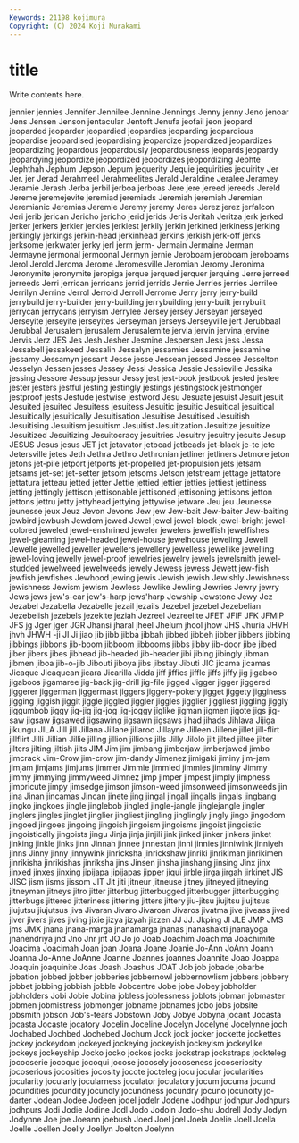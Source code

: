 ```yaml
---
Keywords: 21198 kojimura
Copyright: (C) 2024 Koji Murakami
---
```


# title

Write contents here.




jennier jennies Jennifer Jennilee Jennine Jennings Jenny jenny Jeno jenoar
Jens Jensen Jenson jentacular Jentoft Jenufa jeofail jeon jeopard jeoparded
jeoparder jeopardied jeopardies jeoparding jeopardious jeopardise jeopardised jeopardising jeopardize jeopardized
jeopardizes jeopardizing jeopardous jeopardously jeopardousness jeopards jeopardy jeopardying jeopordize jeopordized
jeopordizes jeopordizing Jephte Jephthah Jephum Jepson Jepum jequerity Jequie jequirities
jequirity Jer Jer. jer Jerad Jerahmeel Jerahmeelites Jerald Jeraldine Jeralee
Jeramey Jeramie Jerash Jerba jerbil jerboa jerboas Jere jere jereed
jereeds Jereld Jereme jeremejevite jeremiad jeremiads Jeremiah jeremiah Jeremian Jeremianic
Jeremias Jeremie Jeremy jeremy Jeres Jerez jerez jerfalcon Jeri jerib
jerican Jericho jericho jerid jerids Jeris Jeritah Jeritza jerk jerked
jerker jerkers jerkier jerkies jerkiest jerkily jerkin jerkined jerkiness jerking
jerkingly jerkings jerkin-head jerkinhead jerkins jerkish jerk-off jerks jerksome jerkwater
jerky jerl jerm jerm- Jermain Jermaine Jerman Jermayne jermonal jermoonal
Jermyn jernie Jeroboam jeroboam jeroboams Jerol Jerold Jeroma Jerome Jeromesville
Jeromian Jeromy Jeronima Jeronymite jeronymite jeropiga jerque jerqued jerquer jerquing
Jerre jerreed jerreeds Jerri jerrican jerricans jerrid jerrids Jerrie Jerries
jerries Jerrilee Jerrilyn Jerrine Jerrol Jerrold Jerroll Jerrome Jerry jerry
jerry-build jerrybuild jerry-builder jerry-building jerrybuilding jerry-built jerrybuilt jerrycan jerrycans jerryism
Jerrylee Jersey jersey Jerseyan jerseyed Jerseyite jerseyite jerseyites Jerseyman jerseys
Jerseyville jert Jerubbaal Jerubbal Jerusalem jerusalem Jerusalemite jervia jervin jervina
jervine Jervis Jerz JES Jes Jesh Jesher Jesmine Jespersen Jess
jess Jessa Jessabell jessakeed Jessalin Jessalyn jessamies Jessamine jessamine jessamy
Jessamyn jessant Jesse jesse Jessean jessed Jessee Jesselton Jesselyn Jessen
jesses Jessey Jessi Jessica Jessie Jessieville Jessika jessing Jessore Jessup
jessur Jessy jest jest-book jestbook jested jestee jester jesters jestful
jesting jestingly jestings jestingstock jestmonger jestproof jests Jestude jestwise jestword
Jesu Jesuate jesuist Jesuit jesuit Jesuited jesuited Jesuitess jesuitess Jesuitic
jesuitic Jesuitical jesuitical Jesuitically jesuitically Jesuitisation Jesuitise Jesuitised Jesuitish Jesuitising
Jesuitism jesuitism Jesuitist Jesuitization Jesuitize jesuitize Jesuitized Jesuitizing Jesuitocracy jesuitries
Jesuitry jesuitry jesuits Jesup JESUS Jesus jesus JET jet jetavator
jetbead jetbeads jet-black je-te jete Jetersville jetes Jeth Jethra Jethro
Jethronian jetliner jetliners Jetmore jeton jetons jet-pile jetport jetports jet-propelled
jet-propulsion jets jetsam jetsams jet-set jet-setter jetsom jetsoms Jetson jetstream
jettage jettatore jettatura jetteau jetted jetter Jettie jettied jettier jetties
jettiest jettiness jetting jettingly jettison jettisonable jettisoned jettisoning jettisons jetton
jettons jettru jetty jettyhead jettying jettywise jetware Jeu jeu Jeunesse
jeunesse jeux Jeuz Jevon Jevons Jew jew Jew-bait Jew-baiter Jew-baiting
jewbird jewbush Jewdom jewed Jewel jewel jewel-block jewel-bright jewel-colored jeweled
jewel-enshrined jeweler jewelers jewelfish jewelfishes jewel-gleaming jewel-headed jewel-house jewelhouse jeweling
Jewell Jewelle jewelled jeweller jewellers jewellery jewelless jewellike jewelling jewel-loving
jewelly jewel-proof jewelries jewelry jewels jewelsmith jewel-studded jewelweed jewelweeds jewely
Jewess jewess Jewett jew-fish jewfish jewfishes Jewhood jewing jewis Jewish
jewish Jewishly Jewishness jewishness Jewism jewism Jewless Jewlike Jewling Jewries
Jewry jewry Jews jews jew's-ear jew's-harp jews'harp Jewship Jewstone Jewy
Jez Jezabel Jezabella Jezabelle jezail jezails Jezebel jezebel Jezebelian Jezebelish
jezebels jezekite jeziah Jezreel Jezreelite JFET JFIF JFK JFMIP JFS
jg Jger jger JGR Jhansi jharal jheel Jhelum jhool jhow
JHS Jhuria JHVH jhvh JHWH -ji JI Ji jiao jib
jibb jibba jibbah jibbed jibbeh jibber jibbers jibbing jibbings jibbons
jib-boom jibboom jibbooms jibbs jibby jib-door jibe jibed jiber jibers
jibes jibhead jib-headed jib-header jibi jibing jibingly jibman jibmen jiboa
jib-o-jib Jibouti jiboya jibs jibstay Jibuti JIC jicama jicamas Jicaque
Jicaquean jicara Jicarilla Jidda jiff jiffies jiffle jiffs jiffy jig
jigaboo jigaboos jigamaree jig-back jig-drill jig-file jigged Jigger jigger jiggered
jiggerer jiggerman jiggermast jiggers jiggery-pokery jigget jiggety jigginess jigging jiggish
jiggit jiggle jiggled jiggler jiggles jigglier jiggliest jiggling jiggly jiggumbob
jiggy jig-jig jig-jog jig-joggy jiglike jigman jigmen jigote jigs jig-saw
jigsaw jigsawed jigsawing jigsawn jigsaws jihad jihads Jihlava Jijiga jikungu
JILA Jill jill Jillana Jillane jillaroo Jillayne Jilleen Jillene jillet
jill-flirt jillflirt Jilli Jillian Jillie jilling jillion jillions jills Jilly
Jilolo jilt jilted jiltee jilter jilters jilting jiltish jilts JIM
Jim jim jimbang jimberjaw jimberjawed jimbo jimcrack Jim-Crow jim-crow jim-dandy
Jimenez jimigaki jiminy jim-jam jimjam jimjams jimjums jimmer Jimmie jimmied
jimmies jimminy Jimmy jimmy jimmying jimmyweed Jimnez jimp jimper jimpest
jimply jimpness jimpricute jimpy jimsedge jimson jimson-weed jimsonweed jimsonweeds jin
jina Jinan jincamas Jincan jinete jing jingal jingall jingalls jingals
jingbang jingko jingkoes jingle jinglebob jingled jingle-jangle jinglejangle jingler jinglers
jingles jinglet jinglier jingliest jingling jinglingly jingly jingo jingodom jingoed
jingoes jingoing jingoish jingoism jingoisms jingoist jingoistic jingoistically jingoists jingu
Jinja jinja jinjili jink jinked jinker jinkers jinket jinking jinkle
jinks jinn Jinnah jinnee jinnestan jinni jinnies jinniwink jinniyeh jinns
Jinny jinny jinnywink jinricksha jinrickshaw jinriki jinrikiman jinrikimen jinrikisha jinrikishas
jinriksha jins Jinsen jinsha jinshang jinsing Jinx jinx jinxed jinxes
jinxing jipijapa jipijapas jipper jiqui jirble jirga jirgah jirkinet JIS
JISC jism jisms jissom JIT Jit jiti jitneur jitneuse jitney
jitneyed jitneying jitneyman jitneys jitro jitter jitterbug jitterbugged jitterbugger jitterbugging
jitterbugs jittered jitteriness jittering jitters jittery jiu-jitsu jiujitsu jiujitsus jiujutsu
jiujutsus jiva Jivaran Jivaro Jivaroan Jivaros jivatma jive jiveass jived
jiver jivers jives jiving jixie jizya jizyah jizzen JJ JJ.
Jkping Jl JLE JMP JMS jms JMX jnana jnana-marga jnanamarga
jnanas jnanashakti jnanayoga jnanendriya jnd Jno Jnr jnt JO Jo
jo Joab Joachim Joachima Joachimite Joacima Joacimah Joan joan Joana
Joane Joanie Jo-Ann JoAnn Joann Joanna Jo-Anne JoAnne Joanne Joannes
joannes Joannite Joao Joappa Joaquin joaquinite Joas Joash Joashus JOAT
Job job jobade jobarbe jobation jobbed jobber jobberies jobbernowl jobbernowlism
jobbers jobbery jobbet jobbing jobbish jobble Jobcentre Jobe jobe Jobey
jobholder jobholders Jobi Jobie Jobina jobless joblessness joblots jobman jobmaster
jobmen jobmistress jobmonger jobname jobnames jobo jobs jobsite jobsmith jobson
Job's-tears Jobstown Joby Jobye Jobyna jocant Jocasta jocasta Jocaste jocatory
Jocelin Joceline Jocelyn Jocelyne Jocelynne joch Jochabed Jochbed Jochebed Jochum
Jock jock jocker jockette jockettes jockey jockeydom jockeyed jockeying jockeyish
jockeyism jockeylike jockeys jockeyship Jocko jocko jockos jocks jockstrap jockstraps
jockteleg jocooserie jocoque jocoqui jocose jocosely jocoseness jocoseriosity jocoserious jocosities
jocosity jocote jocteleg jocu jocular jocularities jocularity jocularly jocularness joculator
joculatory jocum jocuma jocund jocundities jocundity jocundly jocundness jocundry jocuno
jocunoity jo-darter Jodean Jodee Jodeen jodel jodelr Jodene Jodhpur jodhpur
Jodhpurs jodhpurs Jodi Jodie Jodine Jodl Jodo Jodoin Jodo-shu Jodrell
Jody Jodyn Jodynne Joe joe Joeann joebush Joed Joel joel
Joela Joelie Joell Joella Joelle Joellen Joelly Joellyn Joelton Joelynn
